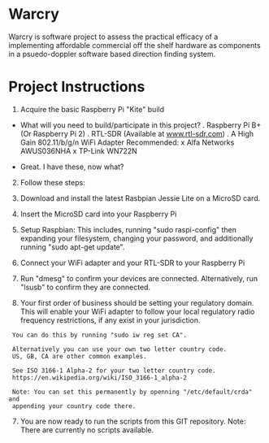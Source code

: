 # Warcry
  Warcry is software project to assess the practical efficacy
 of a implementing affordable commercial off the shelf hardware
 as components in a psuedo-doppler software based direction finding
 system.

# Project Instructions
 1. Acquire the basic Raspberry Pi "Kite" build
  - What will you need to build/participate in this project?
   . Raspberry Pi B+ (Or Raspberry Pi 2)
   . RTL-SDR (Available at www.rtl-sdr.com)
   . A High Gain 802.11/b/g/n WiFi Adapter
    Recommended:
    x Alfa Networks AWUS036NHA
    x TP-Link WN722N

  - Great. I have these, now what?
 
 2. Follow these steps:

   1. Download and install the latest Rasbpian Jessie Lite on a MicroSD card.
 
   2. Insert the MicroSD card into your Raspberry Pi

   3. Setup Raspbian:
     This includes, running "sudo raspi-config" then expanding your filesystem,
     changing your password, and additionally running "sudo apt-get update".

   4. Connect your WiFi adapter and your RTL-SDR to your Raspberry Pi

   5. Run "dmesg" to confirm your devices are connected. Alternatively,
     run "lsusb" to confirm they are connected.

   6. Your first order of business should be setting your regulatory domain.
     This will enable your WiFi adapter to follow your local regulatory radio
     frequency restrictions, if any exist in your jurisdiction.

     You can do this by running "sudo iw reg set CA".

     Alternatively you can use your own two letter country code.
     US, GB, CA are other common examples.

     See ISO 3166-1 Alpha-2 for your two letter country code.
     https://en.wikipedia.org/wiki/ISO_3166-1_alpha-2

     Note: You can set this permanently by openning "/etc/default/crda" and
     appending your country code there.

   7. You are now ready to run the scripts from this GIT repository.
     Note: There are currently no scripts available.
